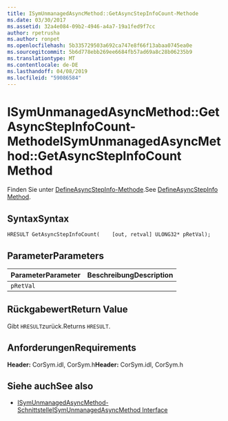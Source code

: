 ```yaml
---
title: ISymUnmanagedAsyncMethod::GetAsyncStepInfoCount-Methode
ms.date: 03/30/2017
ms.assetid: 32a4e084-09b2-4946-a4a7-19a1fed9f7cc
author: rpetrusha
ms.author: ronpet
ms.openlocfilehash: 5b335729503a692ca747e8f66f13abaa0745ea0e
ms.sourcegitcommit: 5b6d778ebb269ee6684fb57ad69a8c28b06235b9
ms.translationtype: MT
ms.contentlocale: de-DE
ms.lasthandoff: 04/08/2019
ms.locfileid: "59086584"
---
```

# <a name="isymunmanagedasyncmethodgetasyncstepinfocount-method"></a><span data-ttu-id="052f3-102">ISymUnmanagedAsyncMethod::GetAsyncStepInfoCount-Methode</span><span class="sxs-lookup"><span data-stu-id="052f3-102">ISymUnmanagedAsyncMethod::GetAsyncStepInfoCount Method</span></span>
<span data-ttu-id="052f3-103">Finden Sie unter [DefineAsyncStepInfo-Methode](../../../../docs/framework/unmanaged-api/diagnostics/isymunmanagedasyncmethodpropertieswriter-defineasyncstepinfo-method.md).</span><span class="sxs-lookup"><span data-stu-id="052f3-103">See [DefineAsyncStepInfo Method](../../../../docs/framework/unmanaged-api/diagnostics/isymunmanagedasyncmethodpropertieswriter-defineasyncstepinfo-method.md).</span></span>  
  
## <a name="syntax"></a><span data-ttu-id="052f3-104">Syntax</span><span class="sxs-lookup"><span data-stu-id="052f3-104">Syntax</span></span>  
  
```idl  
HRESULT GetAsyncStepInfoCount(    [out, retval] ULONG32* pRetVal);  
```  
  
## <a name="parameters"></a><span data-ttu-id="052f3-105">Parameter</span><span class="sxs-lookup"><span data-stu-id="052f3-105">Parameters</span></span>  
  
|<span data-ttu-id="052f3-106">Parameter</span><span class="sxs-lookup"><span data-stu-id="052f3-106">Parameter</span></span>|<span data-ttu-id="052f3-107">Beschreibung</span><span class="sxs-lookup"><span data-stu-id="052f3-107">Description</span></span>|  
|---------------|-----------------|  
|`pRetVal`||  
  
## <a name="return-value"></a><span data-ttu-id="052f3-108">Rückgabewert</span><span class="sxs-lookup"><span data-stu-id="052f3-108">Return Value</span></span>  
 <span data-ttu-id="052f3-109">Gibt `HRESULT`zurück.</span><span class="sxs-lookup"><span data-stu-id="052f3-109">Returns `HRESULT`.</span></span>  
  
## <a name="requirements"></a><span data-ttu-id="052f3-110">Anforderungen</span><span class="sxs-lookup"><span data-stu-id="052f3-110">Requirements</span></span>  
 <span data-ttu-id="052f3-111">**Header:** CorSym.idl, CorSym.h</span><span class="sxs-lookup"><span data-stu-id="052f3-111">**Header:** CorSym.idl, CorSym.h</span></span>  
  
## <a name="see-also"></a><span data-ttu-id="052f3-112">Siehe auch</span><span class="sxs-lookup"><span data-stu-id="052f3-112">See also</span></span>

- [<span data-ttu-id="052f3-113">ISymUnmanagedAsyncMethod-Schnittstelle</span><span class="sxs-lookup"><span data-stu-id="052f3-113">ISymUnmanagedAsyncMethod Interface</span></span>](../../../../docs/framework/unmanaged-api/diagnostics/isymunmanagedasyncmethod-interface.md)
